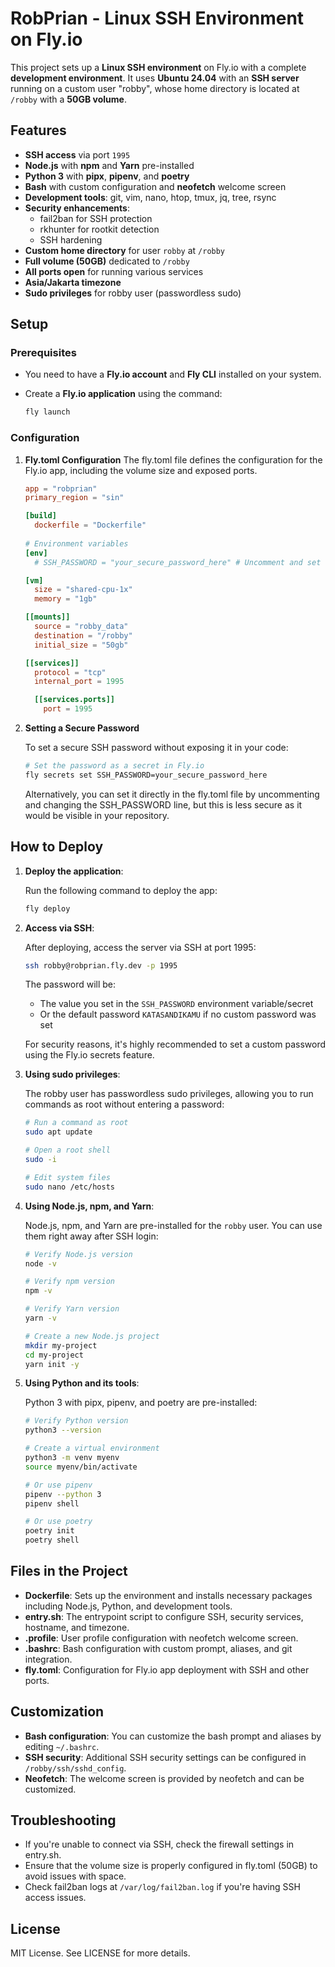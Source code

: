 # RobPrian - Linux SSH Environment on Fly.io

This project sets up a **Linux SSH environment** on Fly.io with a complete **development environment**. It uses **Ubuntu 24.04** with an **SSH server** running on a custom user "robby", whose home directory is located at `/robby` with a **50GB volume**.

## Features

- **SSH access** via port `1995`
- **Node.js** with **npm** and **Yarn** pre-installed
- **Python 3** with **pipx**, **pipenv**, and **poetry**
- **Bash** with custom configuration and **neofetch** welcome screen
- **Development tools**: git, vim, nano, htop, tmux, jq, tree, rsync
- **Security enhancements**:
  * fail2ban for SSH protection
  * rkhunter for rootkit detection
  * SSH hardening
- **Custom home directory** for user `robby` at `/robby`
- **Full volume (50GB)** dedicated to `/robby`
- **All ports open** for running various services
- **Asia/Jakarta timezone**
- **Sudo privileges** for robby user (passwordless sudo)

## Setup

### Prerequisites
- You need to have a **Fly.io account** and **Fly CLI** installed on your system.
- Create a **Fly.io application** using the command:
  
  ```bash
  fly launch
  ```

### Configuration

1. **Fly.toml Configuration**
   The fly.toml file defines the configuration for the Fly.io app, including the volume size and exposed ports.

   ```toml
   app = "robprian"
   primary_region = "sin"

   [build]
     dockerfile = "Dockerfile"
     
   # Environment variables
   [env]
     # SSH_PASSWORD = "your_secure_password_here" # Uncomment and set this in your deployment environment

   [vm]
     size = "shared-cpu-1x"
     memory = "1gb"

   [[mounts]]
     source = "robby_data"
     destination = "/robby"
     initial_size = "50gb"

   [[services]]
     protocol = "tcp"
     internal_port = 1995

     [[services.ports]]
       port = 1995
   ```

2. **Setting a Secure Password**
   
   To set a secure SSH password without exposing it in your code:
   
   ```bash
   # Set the password as a secret in Fly.io
   fly secrets set SSH_PASSWORD=your_secure_password_here
   ```
   
   Alternatively, you can set it directly in the fly.toml file by uncommenting and changing the SSH_PASSWORD line, but this is less secure as it would be visible in your repository.

## How to Deploy

1. **Deploy the application**:

   Run the following command to deploy the app:

   ```bash
   fly deploy
   ```

2. **Access via SSH**:

   After deploying, access the server via SSH at port 1995:

   ```bash
   ssh robby@robprian.fly.dev -p 1995
   ```
   
   The password will be:
   - The value you set in the `SSH_PASSWORD` environment variable/secret
   - Or the default password `KATASANDIKAMU` if no custom password was set
   
   For security reasons, it's highly recommended to set a custom password using the Fly.io secrets feature.

3. **Using sudo privileges**:

   The robby user has passwordless sudo privileges, allowing you to run commands as root without entering a password:

   ```bash
   # Run a command as root
   sudo apt update

   # Open a root shell
   sudo -i

   # Edit system files
   sudo nano /etc/hosts
   ```

4. **Using Node.js, npm, and Yarn**:

   Node.js, npm, and Yarn are pre-installed for the `robby` user. You can use them right away after SSH login:

   ```bash
   # Verify Node.js version
   node -v

   # Verify npm version
   npm -v

   # Verify Yarn version
   yarn -v

   # Create a new Node.js project
   mkdir my-project
   cd my-project
   yarn init -y
   ```

4. **Using Python and its tools**:

   Python 3 with pipx, pipenv, and poetry are pre-installed:

   ```bash
   # Verify Python version
   python3 --version

   # Create a virtual environment
   python3 -m venv myenv
   source myenv/bin/activate

   # Or use pipenv
   pipenv --python 3
   pipenv shell

   # Or use poetry
   poetry init
   poetry shell
   ```

## Files in the Project

- **Dockerfile**: Sets up the environment and installs necessary packages including Node.js, Python, and development tools.
- **entry.sh**: The entrypoint script to configure SSH, security services, hostname, and timezone.
- **.profile**: User profile configuration with neofetch welcome screen.
- **.bashrc**: Bash configuration with custom prompt, aliases, and git integration.
- **fly.toml**: Configuration for Fly.io app deployment with SSH and other ports.

## Customization

- **Bash configuration**: You can customize the bash prompt and aliases by editing `~/.bashrc`.
- **SSH security**: Additional SSH security settings can be configured in `/robby/ssh/sshd_config`.
- **Neofetch**: The welcome screen is provided by neofetch and can be customized.

## Troubleshooting

- If you're unable to connect via SSH, check the firewall settings in entry.sh.
- Ensure that the volume size is properly configured in fly.toml (50GB) to avoid issues with space.
- Check fail2ban logs at `/var/log/fail2ban.log` if you're having SSH access issues.

## License

MIT License. See LICENSE for more details.
